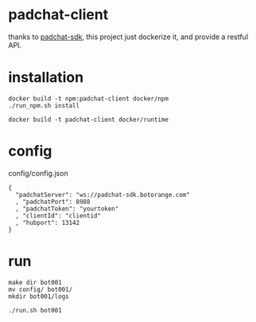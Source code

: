 # padchat-client

thanks to [padchat-sdk](https://github.com/binsee/padchat-sdk), this project just dockerize it, and provide a restful API.

# installation

```
docker build -t npm:padchat-client docker/npm
./run_npm.sh install

docker build -t padchat-client docker/runtime
```

# config

config/config.json
```
{
  "padchatServer": "ws://padchat-sdk.botorange.com"
  , "padchatPort": 8988
  , "padchatToken": "yourtoken"
  , "clientId": "clientid"
  , "hubport": 13142
}
```

# run

```
make dir bot001
mv config/ bot001/
mkdir bot001/logs

./run.sh bot001
```

